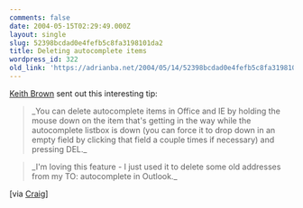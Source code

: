 ```yaml
---
comments: false
date: 2004-05-15T02:29:49.000Z
layout: single
slug: 52398bcdad0e4fefb5c8fa3198101da2
title: Deleting autocomplete items
wordpress_id: 322
old_link: 'https://adrianba.net/2004/05/14/52398bcdad0e4fefb5c8fa3198101da2/'
---
```

[Keith Brown](http://www.pluralsight.com/keith/) sent
out this interesting tip:

<blockquote>_You can delete autocomplete items in Office and IE
by holding the mouse down on the item that's getting in the way
while the autocomplete listbox is down (you can force it to drop
down in an empty field by clicking that field a couple times if
necessary) and pressing DEL._</blockquote>

<blockquote>_I'm loving this feature - I just used it to delete
some old addresses from my TO: autocomplete in
Outlook._</blockquote>

[via
[
Craig](http://staff.develop.com/candera/weblog2/PermaLink.aspx?guid=cb0d707c-0f70-476a-8ade-de74f2d8a24b)]
